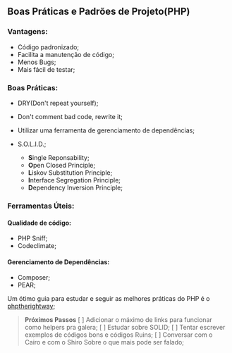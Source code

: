 ## Boas Práticas e Padrões de Projeto(PHP)

### Vantagens:

* Código padronizado;
* Facilita a manutenção de código;
* Menos Bugs;
* Mais fácil de testar;

### Boas Práticas:

* DRY(Don't repeat yourself);
* Don't comment bad code, rewrite it;
* Utilizar uma ferramenta de gerenciamento de dependências;

* S.O.L.I.D.;

  * **S**ingle Reponsability;
  * **O**pen Closed Principle;
  * **L**iskov Substitution Principle;
  * **I**nterface Segregation Principle;
  * **D**ependency Inversion Principle;

### Ferramentas Úteis:

#### Qualidade de código:

* PHP Sniff;
* Codeclimate;


#### Gerenciamento de Dependências:

* Composer;
* PEAR;

Um ótimo guia para estudar e seguir as melhores práticas do PHP é o [phptherightway](http://br.phptherightway.com/);

> **Próximos Passos**
>   [ ] Adicionar o máximo de links para funcionar como helpers pra galera;
>   [ ] Estudar sobre SOLID;
>   [ ] Tentar escrever exemplos de códigos bons e códigos Ruins;
>   [ ] Conversar com o Cairo e com o Shiro Sobre o que mais pode ser falado;

